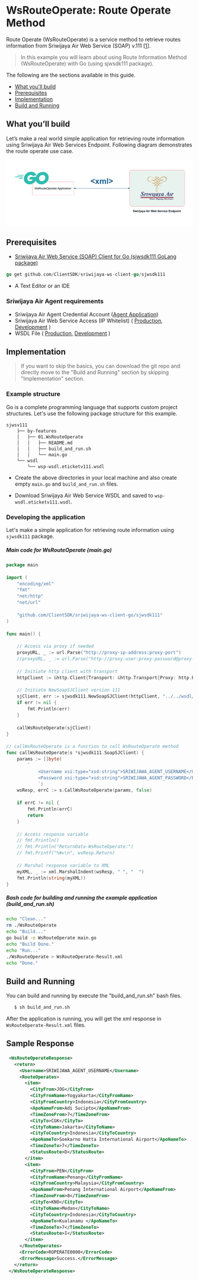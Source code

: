 # WsRouteOperate: Route Operate Method

Route Operate (WsRouteOperate) is a service method to retrieve routes information from Sriwijaya Air Web Service (SOAP) v.111 [[1](https://wsp.sriwijayaair.co.id:11443/wsdl.eticketv111/index.php)].

> In this example you will learn about using  Route Information Method (WsRouteOperate) with Go (using sjwsdk111 package). 

The following are the sections available in this guide.

- [What you'll build](#what-youll-build)
- [Prerequisites](#prerequisites)
- [Implementation](#implementation)
- [Build and Running](#build-and-running)

## What you’ll build
Let’s make a real world simple application for retrieving route information using Sriwijaya Air Web Services Endpoint. Following diagram demonstrates the route operate use case.

![Route Operate Diagram](images/08.WsRouteOperate.png "Route Operate Diagram")


## Prerequisites

- [Sriwijaya Air Web Service (SOAP) Client for Go (sjwsdk111 GoLang package) ](https://github.com/ClientSDK/sriwijaya-ws-client-go)

```Go
go get github.com/ClientSDK/sriwijaya-ws-client-go/sjwsdk111
```

- A Text Editor or an IDE

### Sriwijaya Air Agent requirements
- Sriwijaya Air Agent Credential Account ([Agent Application](https://agent.sriwijayaair.co.id/SJ-Eticket/login.php?action=in))
- Sriwijaya Air Web Service Access (IP Whitelist) ( [Production](https://wsp.sriwijayaair.co.id:11443/wsdl.eticketv111/index.php), [Development](https://wsx.sriwijayaair.co.id:11443/wsdl.eticketv111/index.php) )
- WSDL File ( [Production](https://wsp.sriwijayaair.co.id:11443/wsdl.eticketv111/index.php?wsdl), [Development](https://wsx.sriwijayaair.co.id:11443/wsdl.eticketv111/index.php?wsdl) )

## Implementation

> If you want to skip the basics, you can download the git repo and directly move to the "Build and Running" section by skipping  "Implementation" section.

### Example structure

Go is a complete programming language that supports custom project structures. Let's use the following package structure for this example.

```
sjwsv111
    ├── by-features
    │   ├── 01.WsRouteOperate
    │   │   ├── README.md
    │   │   ├── build_and_run.sh
    │   │   └── main.go
    └── wsdl
        └── wsp-wsdl.eticketv111.wsdl
```

- Create the above directories in your local machine and also create empty `main.go` and `build_and_run.sh` files.

- Download Sriwijaya Air Web Service WSDL and saved to `wsp-wsdl.eticketv111.wsdl`.


### Developing the application

Let's make a simple application for retrieving route information using `sjwsdk111` package. 

##### Main code for WsRouteOperate (main.go)
```go
package main

import (
	"encoding/xml"
	"fmt"
	"net/http"
	"net/url"

	"github.com/ClientSDK/sriwijaya-ws-client-go/sjwsdk111"
)

func main() {

	// Access via proxy if needed
	proxyURL, _ := url.Parse("http://proxy-ip-address:proxy-port")
	//proxyURL, _ := url.Parse("http://proxy-user:proxy-password@proxy-ip-address:proxy-port")

	// Initiate http client with transport
	httpClient := &http.Client{Transport: &http.Transport{Proxy: http.ProxyURL(proxyURL)}}
    
	// Initiate NewSoapSJClient version 111
	sjClient, err := sjwsdk111.NewSoapSJClient(httpClient, "../../wsdl/wsp-wsdl.eticketv111.wsdl", "file")
	if err != nil {
		fmt.Println(err)
	}

	callWsRouteOperate(sjClient)
}

// callWsRouteOperate is a function to call WsRouteOperate method
func callWsRouteOperate(s *sjwsdk111.SoapSJClient) {
	params := []byte(
		`
			<Username xsi:type="xsd:string">SRIWIJAWA_AGENT_USERNAME</Username>
			<Password xsi:type="xsd:string">SRIWIJAWA_AGENT_PASSWORD</Password>
			`)
	wsResp, errC := s.CallWsRouteOperate(params, false)

	if errC != nil {
		fmt.Println(errC)
		return
	}

	// Access response variable
	// fmt.Println()
	// fmt.Println("ReturnData-WsRouteOperate:")
	// fmt.Printf("%#v\n", wsResp.Return)
    
	// Marshal response variable to XML
	myXML, _ := xml.MarshalIndent(wsResp, " ", "  ")
	fmt.Println(string(myXML))
}

```

##### Bash code for building and running the example application (build_and_run.sh)
```bash
echo "Clean..."
rm ./WsRouteOperate
echo "Build..."
go build -o WsRouteOperate main.go 
echo "Build Done."
echo "Run..."
./WsRouteOperate > WsRouteOperate-Result.xml
echo "Done."

```


## Build and Running

You can build and running by execute the "build_and_run.sh" bash files. 

```bash
   $ sh build_and_run.sh 
```

After the application is running, you will get the xml response in `WsRouteOperate-Result.xml` files.

## Sample Response

```xml
 <WsRouteOperateResponse>
   <return>
     <Username>SRIWIJAWA_AGENT_USERNAME</Username>
     <RouteOperates>
       <item>
         <CityFrom>JOG</CityFrom>
         <CityFromName>Yogyakarta</CityFromName>
         <CityFromCountry>Indonesia</CityFromCountry>
         <ApoNameFrom>Adi Sucipto</ApoNameFrom>
         <TimeZoneFrom>7</TimeZoneFrom>
         <CityTo>CGK</CityTo>
         <CityToName>Jakarta</CityToName>
         <CityToCountry>Indonesia</CityToCountry>
         <ApoNameTo>Soekarno Hatta International Airport</ApoNameTo>
         <TimeZoneTo>7</TimeZoneTo>
         <StatusRoute>D</StatusRoute>
       </item>
       <item>
         <CityFrom>PEN</CityFrom>
         <CityFromName>Penang</CityFromName>
         <CityFromCountry>Malaysia</CityFromCountry>
         <ApoNameFrom>Penang International Airport</ApoNameFrom>
         <TimeZoneFrom>8</TimeZoneFrom>
         <CityTo>KNO</CityTo>
         <CityToName>Medan</CityToName>
         <CityToCountry>Indonesia</CityToCountry>
         <ApoNameTo>Kualanamu </ApoNameTo>
         <TimeZoneTo>7</TimeZoneTo>
         <StatusRoute>I</StatusRoute>
       </item>
     </RouteOperates>
     <ErrorCode>ROPERATE0000</ErrorCode>
     <ErrorMessage>Success.</ErrorMessage>
   </return>
 </WsRouteOperateResponse>
```